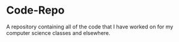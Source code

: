 # Code-Repo
A repository containing all of the code that I have worked on for my computer science classes and elsewhere.
